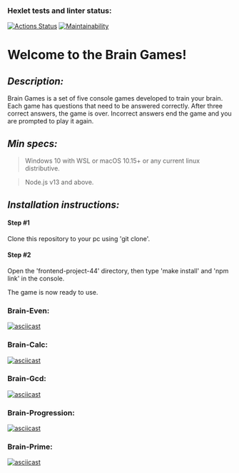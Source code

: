 ### Hexlet tests and linter status:
[![Actions Status](https://github.com/VarWaeR/frontend-project-44/workflows/hexlet-check/badge.svg)](https://github.com/VarWaeR/frontend-project-44/actions)
[![Maintainability](https://api.codeclimate.com/v1/badges/4159f8eb310feaecf3ab/maintainability)](https://codeclimate.com/github/VarWaeR/frontend-project-44/maintainability)
# Welcome to the Brain Games!

## **_Description:_**

Brain Games is a set of five console games developed to train your brain. Each game has questions that need to be answered correctly. After three correct answers, the game is over. Incorrect answers end the game and you are prompted to play it again.

## **_Min specs:_**

> Windows 10 with WSL or macOS 10.15+ or any current linux distributive.

> Node.js v13 and above.

## **_Installation instructions:_**

#### Step #1

Clone this repository to your pc using 'git clone'.

#### Step #2

Open the 'frontend-project-44' directory, then type 'make install' and 'npm link' in the console.

The game is now ready to use.

### Brain-Even:
[![asciicast](https://asciinema.org/a/TLgAuH4I9rAumOCUEf66xkTqj.svg)](https://asciinema.org/a/TLgAuH4I9rAumOCUEf66xkTqj)
### Brain-Calc:
[![asciicast](https://asciinema.org/a/rihOMECrOpbXbctlMSuSSfaio.svg)](https://asciinema.org/a/rihOMECrOpbXbctlMSuSSfaio)
### Brain-Gcd:
[![asciicast](https://asciinema.org/a/4eVAIsfeYgqCJozBOe3ylF1Yg.svg)](https://asciinema.org/a/4eVAIsfeYgqCJozBOe3ylF1Yg)
### Brain-Progression:
[![asciicast](https://asciinema.org/a/1aY8yQczFDXApo3szxZN7OgM7.svg)](https://asciinema.org/a/1aY8yQczFDXApo3szxZN7OgM7)
### Brain-Prime:
[![asciicast](https://asciinema.org/a/qKuoqrhQovnniIXCojN54vEsZ.svg)](https://asciinema.org/a/qKuoqrhQovnniIXCojN54vEsZ)
